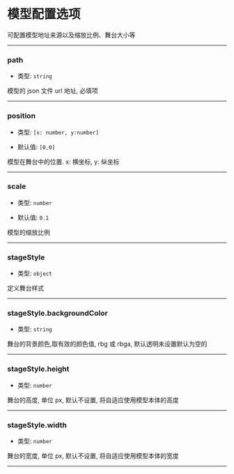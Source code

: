 # 模型配置选项

可配置模型地址来源以及缩放比例、舞台大小等

---

### path

- 类型: `string`

模型的 json 文件 url 地址, 必填项

---

### position

- 类型: `[x: number, y:number]`

- 默认值: `[0,0]`

模型在舞台中的位置. x: 横坐标, y: 纵坐标

---

### scale

- 类型: `number`

- 默认值: `0.1`

模型的缩放比例

---

### stageStyle

- 类型: `object`

定义舞台样式

---

### stageStyle.backgroundColor

- 类型: `string`

舞台的背景颜色,取有效的颜色值, rbg 或 rbga, 默认透明未设置默认为空的

---

### stageStyle.height

- 类型: `number`

舞台的高度, 单位 px, 默认不设置, 将自适应使用模型本体的高度

---

### stageStyle.width

- 类型: `number`

舞台的宽度, 单位 px, 默认不设置, 将自适应使用模型本体的宽度

---
